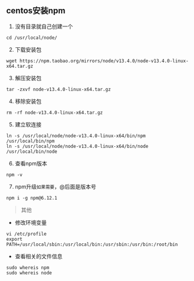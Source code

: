 
## centos安装npm

1. 没有目录就自己创建一个
```
cd /usr/local/node/
```
2. 下载安装包
```
wget https://npm.taobao.org/mirrors/node/v13.4.0/node-v13.4.0-linux-x64.tar.gz
```
3. 解压安装包
```
tar -zxvf node-v13.4.0-linux-x64.tar.gz
```
4. 移除安装包
```
rm -rf node-v13.4.0-linux-x64.tar.gz
```
5. 建立软连接
```
ln -s /usr/local/node/node-v13.4.0-linux-x64/bin/npm /usr/local/bin/npm
ln -s /usr/local/node/node-v13.4.0-linux-x64/bin/node /usr/local/bin/node
```
6. 查看npm版本
```
npm -v
```
7. npm升级`如果需要`，@后面是版本号
```
npm i -g npm@6.12.1
```

> 其他
* 修改环境变量
```
vi /etc/profile
export PATH=/usr/local/sbin:/usr/local/bin:/usr/sbin:/usr/bin:/root/bin
```
* 查看相关的文件信息
```
sudo whereis npm
sudo whereis node
```
